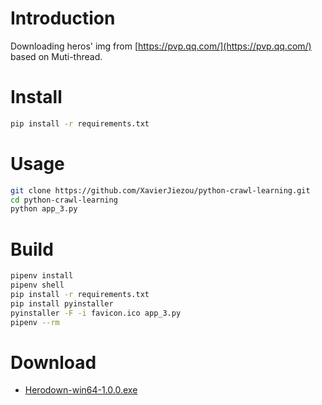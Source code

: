 # Introduction
Downloading heros' img from [https://pvp.qq.com/](https://pvp.qq.com/) based on Muti-thread.
# Install
```bash
pip install -r requirements.txt
```
# Usage
```bash
git clone https://github.com/XavierJiezou/python-crawl-learning.git
cd python-crawl-learning
python app_3.py
```
# Build
```bash
pipenv install
pipenv shell
pip install -r requirements.txt
pip install pyinstaller
pyinstaller -F -i favicon.ico app_3.py
pipenv --rm
```
# Download
- [Herodown-win64-1.0.0.exe](https://github.com/XavierJiezou/python-crawl-learning/releases/download/1.0.0/Herodown-win64-1.0.0.exe)
